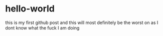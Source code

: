 # hello-world
this is my first github post and this will most definitely be the worst on as I dont know what the fuck I am doing
